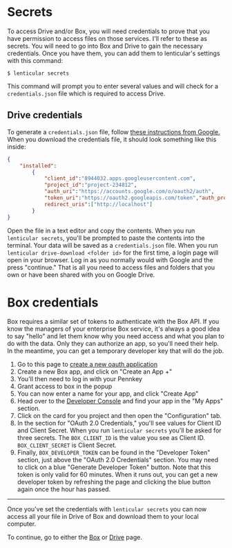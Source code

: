 # Secrets

To access Drive and/or Box, you will need credentials to prove that you have permission to access files on those services. I'll refer to these as secrets.  You will need to go into Box and Drive to gain the necessary credentials.  Once you have them, you can add them to lenticular's settings with this command:  

```
$ lenticular secrets
```

This command will prompt you to enter several values and will check for a `credentials.json` file which is required to access Drive. 

## Drive credentials 

To generate a `credentials.json` file, follow [these instructions from Google.]( https://developers.google.com/drive/api/quickstart/python) When you download the credentials file, it should look something like this inside:

```json
{
    "installed":
        {
            "client_id":"8944032.apps.googleusercontent.com",
            "project_id":"project-234812",
            "auth_uri":"https://accounts.google.com/o/oauth2/auth",
            "token_uri":"https://oauth2.googleapis.com/token","auth_provider_x509_cert_url":"https://www.googleapis.com/oauth2/v1/certs","client_secret":"GOCSP-Ztr45L-q6iqb7","
            redirect_uris":["http://localhost"]
        }
}
```

Open the file in a text editor and copy the contents.  When you run `lenticular secrets`, you'll be prompted to paste the contents into the terminal.  Your data will be saved as a `credentials.json` file. When you run `lenticular drive-download <folder id>` for the first time, a login page will open in your browser.  Log in as you normally would with Google and the press "continue." That is all you need to access files and folders that you own or have been shared with you on Google Drive.  

# Box credentials 

Box requires a similar set of tokens to authenticate with the Box API. If you know the managers of your enterprise Box service, it's always a good idea to say "hello" and let them know why you need access and what you plan to do with the data. Only they can authorize an app, so you'll need their help.  In the meantime, you can get a temporary developer key that will do the job. 

1. Go to this page to [create a new oauth application](https://developer.box.com/guides/cli/quick-start/create-oauth-app/)
2. Create a new Box app, and click on "Create an App +"
3. You'll then need to log in with your Pennkey
4. Grant access to box in the popup 
5. You can now enter a name for your app, and click "Create App"
6. Head over to the [Developer Console](https://upenn.app.box.com/developers/console) and find your app in the "My Apps" section.
7. Click on the card for you project and then open the "Configuration" tab. 
8. In the section for "OAuth 2.0 Credentials," you'll see values for Client ID and Client Secret.  When you run `lenticular secrets` you'll be asked for three secrets.  The `BOX_CLIENT_ID` is the value you see as Client ID.  `BOX_CLIENT_SECRET` is Client Secret.
9. Finally, `BOX_DEVELOPER_TOKEN` can be found in the "Developer Token" section, just above the "OAuth 2.0 Credentials" section. You may need to click on a blue "Generate Developer Token" button. Note that this token is only valid for 60 minutes. When it runs out, you can get a new developer token by refreshing the page and clicking the blue button again once the hour has passed. 

<hr>

Once you've set the credentials with `lenticular secrets` you can now access all your file in Drive of Box and download them to your local computer.

To continue, go to either the [Box](../box) or [Drive](../drive) page. 